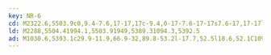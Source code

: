 ```yaml
---
key: NR-6
cd: M2322.6,5503.9c0,9.4-7.6,17-17,17c-9.4,0-17-7.6-17-17s7.6-17,17-17l0,0C2315,5486.9,2322.6,5494.5,2322.6,5503.9z
ld: M2288,5504.41994.1,5503.91949,5389.31094.3,5392.5
ad: M1030.6,5393.1c29.9-11.9,66.9-32,89.8-53.2l-17.7,52.5l18.6,52.1C1098,5423.8,1060.7,5404.4,1030.6,5393.1z
---
```


